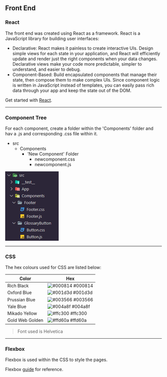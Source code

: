## Front End

### React

The front end was created using React as a framework. React is a JavaScript library for building user interfaces:

- Declarative: React makes it painless to create interactive UIs. Design simple views for each state in your application, and React will efficiently update and render just the right components when your data changes. Declarative views make your code more predictable, simpler to understand, and easier to debug.
- Component-Based: Build encapsulated components that manage their state, then compose them to make complex UIs. Since component logic is written in JavaScript instead of templates, you can easily pass rich data through your app and keep the state out of the DOM.

Get started with [React](https://reactjs.org/docs/getting-started.html).

---

### Component Tree

For each component, create a folder within the 'Components' folder and hav a .js and corresponding .css file within it.

- src
    - Components
        - 'New Component' Folder
            - newcomponent.css
            - newcomponent.js


![Component Tree](src/Images/componentTree.png)

---

### CSS

The hex colours used for CSS are listed below: 

| Color             | Hex                                                                |
| ----------------- | ------------------------------------------------------------------ |
| Rich Black | ![#000814](https://via.placeholder.com/10/0a192f?text=+) #000814 |
| Oxford Blue | ![#001d3d](https://via.placeholder.com/10/001d3d?text=+) #001d3d |
| Prussian Blue | ![#003566](https://via.placeholder.com/10/003566?text=+) #003566 |
| Yale Blue | ![#004a8f](https://via.placeholder.com/10/004a8f?text=+) #004a8f |
| Mikado Yellow | ![#ffc300](https://via.placeholder.com/10/ffc300?text=+) #ffc300 |
| Gold Web Golden | ![#ffd60a](https://via.placeholder.com/10/ffd60a?text=+) #ffd60a |

> Font used is Helvetica

---

### Flexbox

Flexbox is used within the CSS to style the pages. 

Flexbox [guide](https://css-tricks.com/snippets/css/a-guide-to-flexbox/) for reference.

